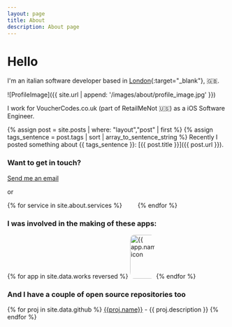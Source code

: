 ```yaml
---
layout: page
title: About
description: About page
---
```


# Hello

I'm an italian software developer based in [London](https://goo.gl/maps/qSTGhQfBvbS2){:target="_blank"}, :uk:.

![ProfileImage]({{ site.url | append: '/images/about/profile_image.jpg' }})

I work for VoucherCodes.co.uk (part of RetailMeNot :us:) as a iOS Software Engineer.

{% assign post = site.posts | where: "layout","post" | first %}
{% assign tags_sentence = post.tags | sort | array_to_sentence_string %}
Recently I posted something about {{ tags_sentence }}: [{{ post.title }}]({{ post.url }}).

### Want to get in touch? 

[Send me an email](mailto:me@mcomisso.me)

or  

<p>
{% for service in site.about.services %}
  <a style="display: inline-block; width: 2em;" href="{{ service.url }}"><i id="{{ service.name | slugify }}" class="fab fa-2x fa-{{ service.name }}"></i> </a>
{% endfor %}
</p>

### I was involved in the making of these apps:

<p>
{% for app in site.data.works reversed %}
  <a href="{{ app.url }}" style="display: inline-block; width: 4em;">
    <img title="{{ app.name }}" alt="{{ app.name }} icon" src="{{ site.url | append: app.icon }}"  style="border-radius: 15.625%; width:100px" />
  </a>
{% endfor %}
</p>

### And I have a couple of open source repositories too

{% for proj in site.data.github %}
  <span id="id{{ proj.name }}" style="text-align: center;">
    <a href="{{ proj.url }}">{{proj.name}}</a> - {{ proj.description }}
  </span>
{% endfor %}
